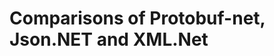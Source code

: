 Comparisons of Protobuf-net, Json.NET and XML.Net
==================================================
